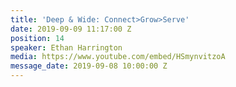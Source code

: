 ```yaml
---
title: 'Deep & Wide: Connect>Grow>Serve'
date: 2019-09-09 11:17:00 Z
position: 14
speaker: Ethan Harrington
media: https://www.youtube.com/embed/HSmynvitzoA
message_date: 2019-09-08 10:00:00 Z
---
```


